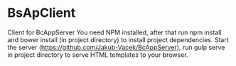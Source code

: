 # BsApClient
Client for BcAppServer
You need NPM installed, after that run npm install and bower install (in project directory)
to install project dependencies. Start the server (https://github.com/Jakub-Vacek/BcAppServer), run gulp serve in project directory to serve HTML templates to your browser.
